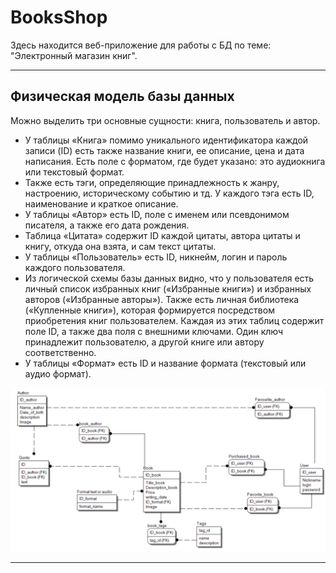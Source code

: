 # BooksShop
Здесь находится веб-приложение для работы с БД по теме: "Электронный магазин книг".
____

## Физическая модель базы данных

Можно выделить три основные сущности: книга, пользователь и автор.<br/>
* У таблицы «Книга» помимо уникального идентификатора каждой записи (ID) есть также название книги, ее описание, цена и дата написания. Есть поле с форматом, где будет указано: это аудиокнига или текстовый формат.<br/>
* Также есть тэги, определяющие принадлежность к жанру, настроению, историческому событию и тд. У каждого тэга есть ID, наименование и краткое описание.<br/>
* У таблицы «Автор» есть ID, поле с именем или псевдонимом писателя, а также его дата рождения.<br/>
* Таблица «Цитата» содержит ID каждой цитаты, автора цитаты и книгу, откуда она взята, и сам текст цитаты.<br/>
* У таблицы «Пользователь» есть ID, никнейм, логин и пароль каждого пользователя.<br/>
* Из логической схемы базы данных видно, что у пользователя есть личный список избранных книг («Избранные книги») и избранных авторов («Избранные авторы»). Также есть личная библиотека («Купленные книги»), которая формируется посредством приобретения книг пользователем. Каждая из этих таблиц содержит поле ID, а также два поля с внешними ключами. Один ключ принадлежит пользователю, а другой книге или автору соответственно.<br/>
* У таблицы «Формат» есть ID и название формата (текстовый или аудио формат).<br/>

![Физическая модель БД](https://github.com/Ortem-a/BooksShop/blob/main/physical.png)

____
